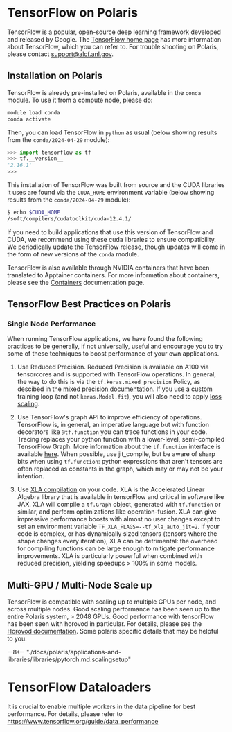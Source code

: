 # TensorFlow on Polaris

TensorFlow is a popular, open-source deep learning framework developed and released by Google.  The [TensorFlow home page](https://www.tensorflow.org/) has more information about TensorFlow, which you can refer to.  For trouble shooting on Polaris, please contact [support@alcf.anl.gov](mailto:support@alcf.anl.gov).

## Installation on Polaris

TensorFlow is already pre-installed on Polaris, available in the `conda` module.  To use it from a compute node, please do:

```bash
module load conda
conda activate
```

Then, you can load TensorFlow in `python` as usual (below showing results from the `conda/2024-04-29` module):

```python
>>> import tensorflow as tf
>>> tf.__version__
'2.16.1'
>>>
```

This installation of TensorFlow was built from source and the CUDA libraries it uses are found via the `CUDA_HOME` environment variable (below showing results from the `conda/2024-04-29` module):

```bash
$ echo $CUDA_HOME
/soft/compilers/cudatoolkit/cuda-12.4.1/
```

If you need to build applications that use this version of TensorFlow and CUDA, we recommend using these cuda libraries to ensure compatibility.  We periodically update the TensorFlow release, though updates will come in the form of new versions of the `conda` module.

TensorFlow is also available through NVIDIA containers that have been translated to Apptainer containers.  For more information about containers, please see the [Containers](../../containers/containers.md) documentation page.

## TensorFlow Best Practices on Polaris

### Single Node Performance

When running TensorFlow applications, we have found the following practices to be generally, if not universally, useful and encourage you to try some of these techniques to boost performance of your own applications.

1. Use Reduced Precision. Reduced Precision is available on A100 via tensorcores and is supported with TensorFlow operations.  In general, the way to do this is via the `tf.keras.mixed_precision` Policy, as descibed in the [mixed precision documentation](https://www.tensorflow.org/guide/mixed_precision).  If you use a custom training loop (and not `keras.Model.fit`), you will also need to apply [loss scaling](https://www.tensorflow.org/guide/mixed_precision#training_the_model_with_a_custom_training_loop).

2. Use TensorFlow's graph API to improve efficiency of operations.  TensorFlow is, in general, an imperative language but with function decorators like `@tf.function` you can trace functions in your code.  Tracing replaces your python function with a lower-level, semi-compiled TensorFlow Graph. More information about the `tf.function` interface is available [here](https://www.tensorflow.org/api_docs/python/tf/function).  When possible, use jit_compile, but be aware of sharp bits when using `tf.function`: python expressions that aren't tensors are often replaced as constants in the graph, which may or may not be your intention.

3. Use [XLA compilation](https://www.tensorflow.org/xla) on your code.  XLA is the Accelerated Linear Algebra library that is available in tensorFlow and critical in software like JAX.  XLA will compile a `tf.Graph` object, generated with `tf.function` or similar, and perform optimizations like operation-fusion.  XLA can give impressive performance boosts with almost no user changes except to set an environment variable `TF_XLA_FLAGS=--tf_xla_auto_jit=2`.  If your code is complex, or has dynamically sized tensors (tensors where the shape changes every iteration), XLA can be detrimental: the overhead for compiling functions can be large enough to mitigate performance improvements.  XLA is particularly powerful when combined with reduced precision, yielding speedups > 100% in some models.

## Multi-GPU / Multi-Node Scale up

TensorFlow is compatible with scaling up to multiple GPUs per node, and across multiple nodes.  Good scaling performance has been seen up to the entire Polaris system, > 2048 GPUs.  Good performance with tensorFlow has been seen with horovod in particular.  For details, please see the [Horovod documentation](https://horovod.readthedocs.io/en/stable/tensorflow.html).  Some polaris specific details that may be helpful to you:

--8<-- "./docs/polaris/applications-and-libraries/libraries/pytorch.md:scalingsetup"

# TensorFlow Dataloaders
It is crucial to enable multiple workers in the data pipeline for best performance. For details, please refer to https://www.tensorflow.org/guide/data_performance
